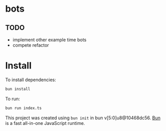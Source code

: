 # bots

## TODO
- implement other example time bots
- compete refactor

# Install

To install dependencies:

```bash
bun install
```

To run:

```bash
bun run index.ts
```

This project was created using `bun init` in bun v[5:0]u8@10468dc56. [Bun](https://bun.sh) is a fast all-in-one JavaScript runtime.
